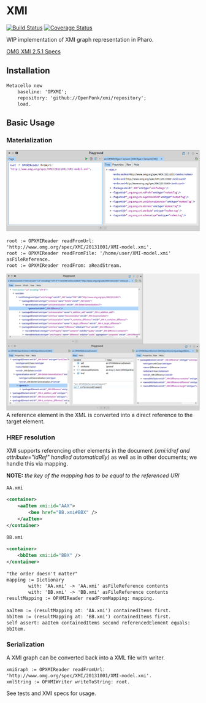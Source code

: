 # XMI
[![Build Status](https://travis-ci.org/OpenPonk/xmi.svg?branch=master)](https://travis-ci.org/OpenPonk/xmi) [![Coverage Status](https://coveralls.io/repos/github/OpenPonk/xmi/badge.svg?branch=master)](https://coveralls.io/github/OpenPonk/xmi?branch=master)

WIP implementation of XMI graph representation in Pharo.

[OMG XMI 2.5.1 Specs](http://www.omg.org/spec/XMI/2.5.1/)

## Installation

```smalltalk
Metacello new
	baseline: 'OPXMI';
	repository: 'github://OpenPonk/xmi/repository';
	load.
```

## Basic Usage

### Materialization

![](figures/fromUrl.png)

```smalltalk
root := OPXMIReader readFromUrl: 'http://www.omg.org/spec/XMI/20131001/XMI-model.xmi'.
root := OPXMIReader readFromFile: '/home/user/XMI-model.xmi' asFileReference.
root := OPXMIReader readFrom: aReadStream.
```


![](figures/reference.png)
A reference element in the XML is converted into a direct reference to the target element.


### HREF resolution

XMI supports referencing other elements in the document *(xmi:idref and attribute="idRef" handled automatically)* as well as in other documents; we handle this via mapping.

**NOTE:** *the key of the mapping has to be equal to the referenced URI*

`AA.xmi`
```xml
<container>
	<aaItem xmi:id="AAX">
		<bee href="BB.xmi#BBX" />
	</aaItem>
</container>
```

`BB.xmi`
```xml
<container>
	<bbItem xmi:id="BBX" />
</container>
```

```smalltalk
"the order doesn't matter"
mapping := Dictionary
		with: 'AA.xmi' -> 'AA.xmi' asFileReference contents
		with: 'BB.xmi' -> 'BB.xmi' asFileReference contents
resultMapping := OPXMIReader readFromMapping: mapping.

aaItem := (resultMapping at: 'AA.xmi') containedItems first.
bbItem := (resultMapping at: 'BB.xmi') containedItems first.
self assert: aaItem containedItems second referencedElement equals: bbItem.
```





### Serialization

A XMI graph can be converted back into a XML file with writer.

```smalltalk
xmiGraph := OPXMIReader readFromUrl: 'http://www.omg.org/spec/XMI/20131001/XMI-model.xmi'.
xmlString := OPXMIWriter writeToString: root.
```

See tests and XMI specs for usage.
